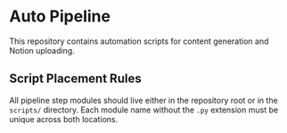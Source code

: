 # Auto Pipeline

This repository contains automation scripts for content generation and Notion uploading.

## Script Placement Rules

All pipeline step modules should live either in the repository root or in the `scripts/` directory. Each module name without the `.py` extension must be unique across both locations.

